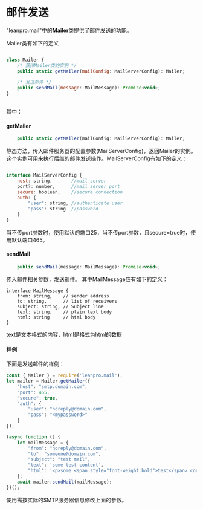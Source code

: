 # 邮件发送

"leanpro.mail"中的**Mailer**类提供了邮件发送的功能。


Mailer类有如下的定义

```javascript

class Mailer {
    /* 获得Mailer类的实例 */
    public static getMailer(mailConfig: MailServerConfig): Mailer;
    
    /* 发送邮件 */
    public sendMail(message: MailMessage): Promise<void>;
}
    
```

其中：

#### getMailer

```javascript
    public static getMailer(mailConfig: MailServerConfig): Mailer;
```

静态方法，传入邮件服务器的配置参数(MailServerConfig)，返回Mailer的实例。这个实例可用来执行后继的邮件发送操作。MailServerConfig有如下的定义：

```javascript

interface MailServerConfig {
    host: string,       //mail server
    port?: number,      //mail server port
    secure: boolean,    //secure connection
    auth: {
        "user": string, //authenticate user
        "pass": string  //password
    }
}

```

当不传port参数时，使用默认的端口25，当不传port参数，且secure=true时，使用默认端口465。

#### sendMail

```javascript
    public sendMail(message: MailMessage): Promise<void>;
```

传入邮件相关参数，发送邮件。
其中MailMessage应有如下的定义：

```
interface MailMessage {
    from: string,    // sender address
    to: string,      // list of receivers
    subject: string, // Subject line
    text: string,    // plain text body
    html: string     // html body
}
```
text是文本格式的内容，html是格式为html的数据

#### 样例

下面是发送邮件的样例：

```javascript
const { Mailer } = require('leanpro.mail');
let mailer = Mailer.getMailer({
    "host": "smtp.domain.com",
    "port": 465,
    "secure": true,
    "auth": {
        "user": "noreply@domain.com",
        "pass": "<mypassword>"
    }
});

(async function () {
    let mailMessage = {
        "from": "noreply@domain.com",
        "to": "someone@domain.com",
        "subject": "test mail",
        "text": 'some test content',
        "html": '<p>some <span style="font-weight:bold">test</span> content</p>',
    };
    await mailer.sendMail(mailMessage);
})();

```

使用需按实际的SMTP服务器信息修改上面的参数。